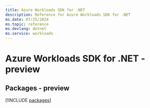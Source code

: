 ```yaml
---
title: Azure Workloads SDK for .NET
description: Reference for Azure Workloads SDK for .NET
ms.date: 07/25/2024
ms.topic: reference
ms.devlang: dotnet
ms.service: workloads
---
```

# Azure Workloads SDK for .NET - preview
## Packages - preview
[!INCLUDE [packages](workloads-index.md)]